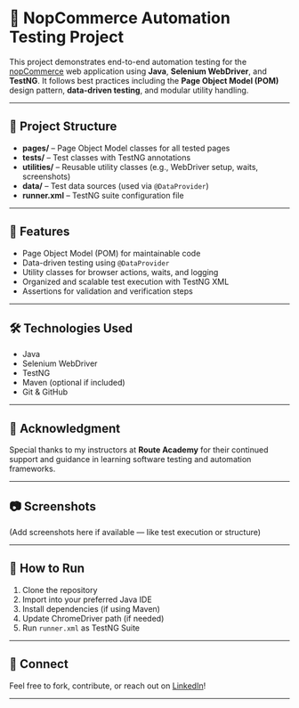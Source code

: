 # 🧪 NopCommerce Automation Testing Project

This project demonstrates end-to-end automation testing for the [nopCommerce](https://demo.nopcommerce.com/) web application using **Java**, **Selenium WebDriver**, and **TestNG**. It follows best practices including the **Page Object Model (POM)** design pattern, **data-driven testing**, and modular utility handling.

---

## 📁 Project Structure

- **pages/** – Page Object Model classes for all tested pages  
- **tests/** – Test classes with TestNG annotations  
- **utilities/** – Reusable utility classes (e.g., WebDriver setup, waits, screenshots)  
- **data/** – Test data sources (used via `@DataProvider`)  
- **runner.xml** – TestNG suite configuration file

---

## 🚀 Features

- Page Object Model (POM) for maintainable code  
- Data-driven testing using `@DataProvider`  
- Utility classes for browser actions, waits, and logging  
- Organized and scalable test execution with TestNG XML  
- Assertions for validation and verification steps

---

## 🛠️ Technologies Used

- Java  
- Selenium WebDriver  
- TestNG  
- Maven (optional if included)  
- Git & GitHub

---

## 🙏 Acknowledgment

Special thanks to my instructors at **Route Academy** for their continued support and guidance in learning software testing and automation frameworks.

---

## 📷 Screenshots

(Add screenshots here if available — like test execution or structure)

---

## 📌 How to Run

1. Clone the repository  
2. Import into your preferred Java IDE  
3. Install dependencies (if using Maven)  
4. Update ChromeDriver path (if needed)  
5. Run `runner.xml` as TestNG Suite

---

## 🤝 Connect

Feel free to fork, contribute, or reach out on [LinkedIn](your-linkedin-url)!

---

